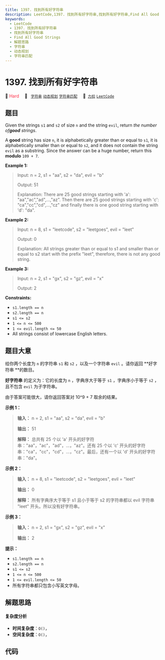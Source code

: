 ```yaml
---
title: 1397. 找到所有好字符串
description: LeetCode,1397. 找到所有好字符串,找到所有好字符串,Find All Good Strings,解题思路,字符串,动态规划,字符串匹配
keywords:
  - LeetCode
  - 1397. 找到所有好字符串
  - 找到所有好字符串
  - Find All Good Strings
  - 解题思路
  - 字符串
  - 动态规划
  - 字符串匹配
---
```


# 1397. 找到所有好字符串

🔴 <font color=#ff334b>Hard</font>&emsp; 🔖&ensp; [`字符串`](/tag/string.md) [`动态规划`](/tag/dynamic-programming.md) [`字符串匹配`](/tag/string-matching.md)&emsp; 🔗&ensp;[`力扣`](https://leetcode.cn/problems/find-all-good-strings) [`LeetCode`](https://leetcode.com/problems/find-all-good-strings)

## 题目

Given the strings `s1` and `s2` of size `n` and the string `evil`, return _the
number of**good** strings_.

A **good** string has size `n`, it is alphabetically greater than or equal to
`s1`, it is alphabetically smaller than or equal to `s2`, and it does not
contain the string `evil` as a substring. Since the answer can be a huge
number, return this **modulo** `109 + 7`.



**Example 1:**

> Input: n = 2, s1 = "aa", s2 = "da", evil = "b"
> 
> Output: 51 
> 
> Explanation: There are 25 good strings starting with 'a': "aa","ac","ad",...,"az". Then there are 25 good strings starting with 'c': "ca","cc","cd",...,"cz" and finally there is one good string starting with 'd': "da". 

**Example 2:**

> Input: n = 8, s1 = "leetcode", s2 = "leetgoes", evil = "leet"
> 
> Output: 0 
> 
> Explanation: All strings greater than or equal to s1 and smaller than or equal to s2 start with the prefix "leet", therefore, there is not any good string.

**Example 3:**

> Input: n = 2, s1 = "gx", s2 = "gz", evil = "x"
> 
> Output: 2

**Constraints:**

  * `s1.length == n`
  * `s2.length == n`
  * `s1 <= s2`
  * `1 <= n <= 500`
  * `1 <= evil.length <= 50`
  * All strings consist of lowercase English letters.


## 题目大意

给你两个长度为 `n` 的字符串 `s1` 和 `s2` ，以及一个字符串 `evil` 。请你返回 **好字符串  **的数目。

**好字符串**  的定义为：它的长度为 `n` ，字典序大于等于 `s1` ，字典序小于等于 `s2` ，且不包含 `evil` 为子字符串。

由于答案可能很大，请你返回答案对 10^9 + 7 取余的结果。



**示例 1：**

> 
> 
> 
> 
> 
> **输入：** n = 2, s1 = "aa", s2 = "da", evil = "b"
> 
> **输出：** 51 
> 
> **解释：** 总共有 25 个以 'a' 开头的好字符串："aa"，"ac"，"ad"，...，"az"。还有 25 个以 'c' 开头的好字符串："ca"，"cc"，"cd"，...，"cz"。最后，还有一个以 'd' 开头的好字符串："da"。
> 
> 

**示例 2：**

> 
> 
> 
> 
> 
> **输入：** n = 8, s1 = "leetcode", s2 = "leetgoes", evil = "leet"
> 
> **输出：** 0 
> 
> **解释：** 所有字典序大于等于 s1 且小于等于 s2 的字符串都以 evil 字符串 "leet" 开头。所以没有好字符串。
> 
> 

**示例 3：**

> 
> 
> 
> 
> 
> **输入：** n = 2, s1 = "gx", s2 = "gz", evil = "x"
> 
> **输出：** 2
> 
> 



**提示：**

  * `s1.length == n`
  * `s2.length == n`
  * `s1 <= s2`
  * `1 <= n <= 500`
  * `1 <= evil.length <= 50`
  * 所有字符串都只包含小写英文字母。


## 解题思路

#### 复杂度分析

- **时间复杂度**：`O()`，
- **空间复杂度**：`O()`，

## 代码

```javascript

```